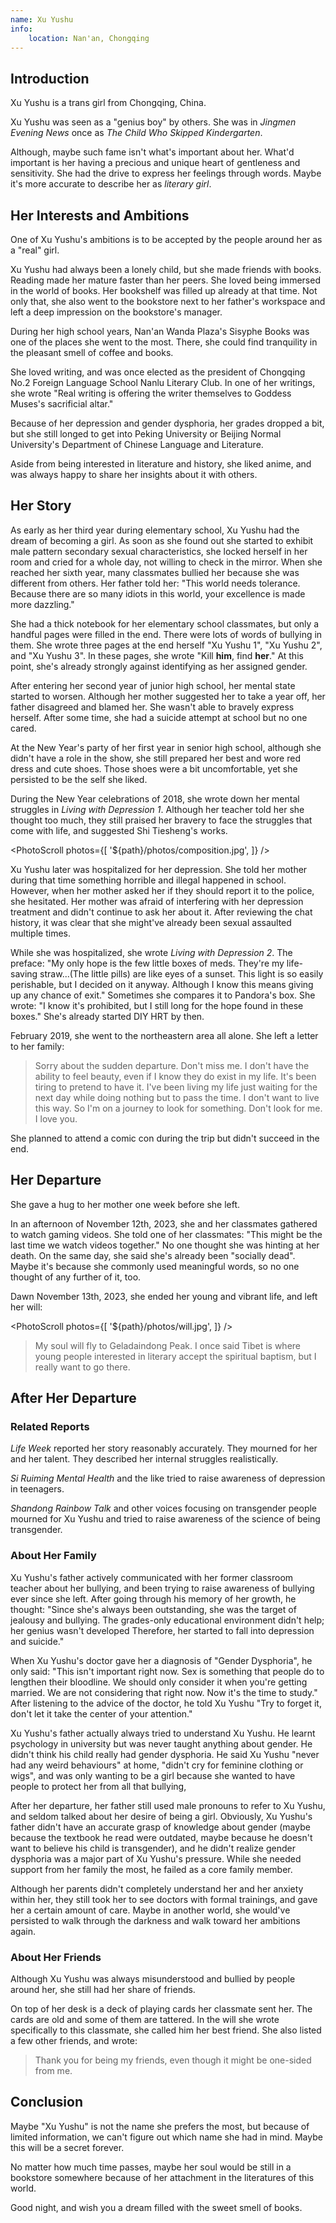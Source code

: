 ```yaml
---
name: Xu Yushu
info:
    location: Nan'an, Chongqing
---
```


## Introduction

Xu Yushu is a trans girl from Chongqing, China.

Xu Yushu was seen as a "genius boy" by others.
She was in *Jingmen Evening News* once as *The Child Who Skipped Kindergarten*.

Although, maybe such fame isn't what's important about her.
What'd important is her having a precious and unique heart of gentleness and sensitivity.
She had the drive to express her feelings through words.
Maybe it's more accurate to describe her as *literary girl*.

## Her Interests and Ambitions

One of Xu Yushu's ambitions is to be accepted by the people around her as a "real" girl.

Xu Yushu had always been a lonely child, but she made friends with books.
Reading made her mature faster than her peers.
She loved being immersed in the world of books.
Her bookshelf was filled up already at that time.
Not only that, she also went to the bookstore next to her father's workspace and left a deep impression on the bookstore's manager.

During her high school years, Nan'an Wanda Plaza's Sisyphe Books was one of the places she went to the most.
There, she could find tranquility in the pleasant smell of coffee and books.

She loved writing, and was once elected as the president of Chongqing No.2 Foreign Language School Nanlu Literary Club.
In one of her writings, she wrote "Real writing is offering the writer themselves to Goddess Muses's sacrificial altar."

Because of her depression and gender dysphoria, her grades dropped a bit, but she still longed to get into Peking University or Beijing Normal University's Department of Chinese Language and Literature.

Aside from being interested in literature and history, she liked anime, and was always happy to share her insights about it with others.

## Her Story

As early as her third year during elementary school, Xu Yushu had the dream of becoming a girl.
As soon as she found out she started to exhibit male pattern secondary sexual characteristics, she locked herself in her room and cried for a whole day, not willing to check in the mirror.
When she reached her sixth year, many classmates bullied her because she was different from others.
Her father told her: "This world needs tolerance. Because there are so many idiots in this world, your excellence is made more dazzling."

She had a thick notebook for her elementary school classmates, but only a handful pages were filled in the end.
There were lots of words of bullying in them.
She wrote three pages at the end herself "Xu Yushu 1", "Xu Yushu 2", and "Xu Yushu 3".
In these pages, she wrote "Kill **him**, find **her**."
At this point, she's already strongly against identifying as her assigned gender.

After entering her second year of junior high school, her mental state started to worsen.
Although her mother suggested her to take a year off, her father disagreed and blamed her.
She wasn't able to bravely express herself.
After some time, she had a suicide attempt at school but no one cared.

At the New Year's party of her first year in senior high school, although she didn't have a role in the show, she still prepared her best and wore red dress and cute shoes.
Those shoes were a bit uncomfortable, yet she persisted to be the self she liked.

During the New Year celebrations of 2018, she wrote down her mental struggles in *Living with Depression 1*.
Although her teacher told her she thought too much, they still praised her bravery to face the struggles that come with life, and suggested Shi Tiesheng's works.

<PhotoScroll photos={[ '${path}/photos/composition.jpg', ]} />

Xu Yushu later was hospitalized for her depression.
She told her mother during that time something horrible and illegal happened in school.
However, when her mother asked her if they should report it to the police, she hesitated.
Her mother was afraid of interfering with her depression treatment and didn't continue to ask her about it.
After reviewing the chat history, it was clear that she might've already been sexual assaulted multiple times.

While she was hospitalized, she wrote *Living with Depression 2*.
The preface: "My only hope is the few little boxes of meds. They're my life-saving straw...(The little pills) are like eyes of a sunset. This light is so easily perishable, but I decided on it anyway. Although I know this means giving up any chance of exit."
Sometimes she compares it to Pandora's box.
She wrote: "I know it's prohibited, but I still long for the hope found in these boxes."
She's already started DIY HRT by then.

February 2019, she went to the northeastern area all alone.
She left a letter to her family:

> Sorry about the sudden departure.
> Don't miss me.
> I don't have the ability to feel beauty, even if I know they do exist in my life.
> It's been tiring to pretend to have it.
> I've been living my life just waiting for the next day while doing nothing but to pass the time.
> I don't want to live this way.
> So I'm on a journey to look for something.
> Don't look for me.
> I love you.

She planned to attend a comic con during the trip but didn't succeed in the end.

## Her Departure

She gave a hug to her mother one week before she left.

In an afternoon of November 12th, 2023, she and her classmates gathered to watch gaming videos. She told one of her classmates: "This might be the last time we watch videos together."
No one thought she was hinting at her death.
On the same day, she said she's already been "socially dead".
Maybe it's because she commonly used meaningful words, so no one thought of any further of it, too.

Dawn November 13th, 2023, she ended her young and vibrant life, and left her will:

<PhotoScroll photos={[ '${path}/photos/will.jpg', ]} />

> My soul will fly to Geladaindong Peak.
> I once said Tibet is where young people interested in literary accept the spiritual baptism, but I really want to go there.

## After Her Departure

### Related Reports

*Life Week* reported her story reasonably accurately.
They mourned for her and her talent.
They described her internal struggles realistically.

*Si Ruiming Mental Health* and the like tried to raise awareness of depression in teenagers.

*Shandong Rainbow Talk* and other voices focusing on transgender people mourned for Xu Yushu and tried to raise awareness of the science of being transgender.

### About Her Family

Xu Yushu's father actively communicated with her former classroom teacher about her bullying, and been trying to raise awareness of bullying ever since she left.
After going through his memory of her growth, he thought: "Since she's always been outstanding, she was the target of jealousy and bullying. The grades-only educational environment didn't help; her genius wasn't developed Therefore, her started to fall into depression and suicide."

When Xu Yushu's doctor gave her a diagnosis of "Gender Dysphoria", he only said: "This isn't important right now. Sex is something that people do to lengthen their bloodline. We should only consider it when you're getting married. We are not considering that right now. Now it's the time to study."
After listening to the advice of the doctor, he told Xu Yushu "Try to forget it, don't let it take the center of your attention."

Xu Yushu's father actually always tried to understand Xu Yushu.
He learnt psychology in university but was never taught anything about gender.
He didn't think his child really had gender dysphoria.
He said Xu Yushu "never had any weird behaviours" at home,
"didn't cry for feminine clothing or wigs", and was only wanting to be a girl because she wanted to have people to protect her from all that bullying,

After her departure, her father still used male pronouns to refer to Xu Yushu, and seldom talked about her desire of being a girl.
Obviously, Xu Yushu's father didn't have an accurate grasp of knowledge about gender (maybe because the textbook he read were outdated, maybe because he doesn't want to believe his child is transgender), and he didn't realize gender dysphoria was a major part of Xu Yushu's pressure.
While she needed support from her family the most, he failed as a core family member.

Although her parents didn't completely understand her and her anxiety within her, they still took her to see doctors with formal trainings, and gave her a certain amount of care.
Maybe in another world, she would've persisted to walk through the darkness and walk toward her ambitions again.

### About Her Friends

Although Xu Yushu was always misunderstood and bullied by people around her, she still had her share of friends.

On top of her desk is a deck of playing cards her classmate sent her.
The cards are old and some of them are tattered.
In the will she wrote specifically to this classmate, she called him her best friend.
She also listed a few other friends, and wrote:

> Thank you for being my friends, even though it might be one-sided from me.

## Conclusion

Maybe "Xu Yushu" is not the name she prefers the most, but because of limited information, we can't figure out which name she had in mind.
Maybe this will be a secret forever.

No matter how much time passes, maybe her soul would be still in a bookstore somewhere because of her attachment in the literatures of this world.

Good night, and wish you a dream filled with the sweet smell of books.
